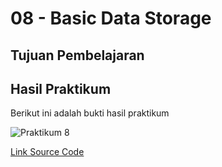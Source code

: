 # 08 - Basic Data Storage

## Tujuan Pembelajaran

## Hasil Praktikum

Berikut ini adalah bukti hasil praktikum

![Praktikum 8](img/1.JPG)

[Link Source Code](../../src/06_B3_Multiple_Activities/SoccerMatchapp/src/main)